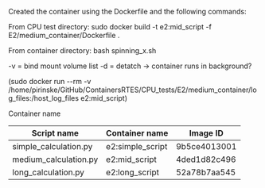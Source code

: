 

Created the container using the Dockerfile and the following commands:

From CPU test directory:
sudo docker build -t e2:mid_script -f E2/medium_container/Dockerfile . 


From container directory:
bash spinning_x.sh

-v = bind mount volume list
-d = detatch -> container runs in background?

(sudo docker run --rm -v /home/pirinske/GitHub/ContainersRTES/CPU_tests/E2/medium_container/log_files:/host_log_files e2:mid_script)

Container name 

| Script name | Container name | Image ID |
|---|---|---|
| simple_calculation.py  | e2:simple_script  | 9b5ce4013001 |
| medium_calculation.py  | e2:mid_script  | 4ded1d82c496 |
| long_calculation.py  |  e2:long_script | 52a78b7aa545 | 







